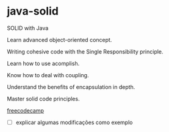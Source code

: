 # java-solid




SOLID with Java




Learn advanced object-oriented concept.

Writing cohesive code with the Single Responsibility principle.

Learn how to use acomplish.

Know how to deal with coupling.

Understand the benefits of encapsulation in depth.

Master solid code principles.

[freecodecamp](https://www.freecodecamp.org/portuguese/news/os-principios-solid-da-programacao-orientada-a-objetos-explicados-em-bom-portugues/)


- [ ] explicar algumas modificações como exemplo
